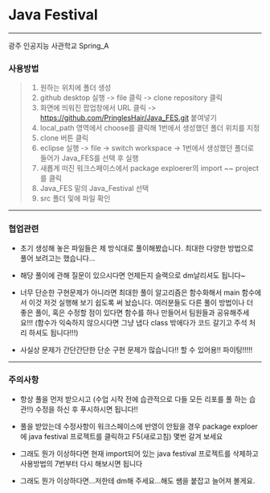 # Java Festival
--------------
광주 인공지능 사관학교 Spring_A

### 사용방법

> 1. 원하는 위치에 폴더 생성
> 2. github desktop 실행 -> file 클릭 -> clone repository 클릭
> 3. 화면에 띄워진 팝업창에서 URL 클릭 -> https://github.com/PringlesHair/Java_FES.git 붙여넣기
> 4. local_path 영역에서 choose를 클릭해 1번에서 생성했던 폴더 위치를 지정
> 5. clone 버튼 클릭
> 6. eclipse 실행 -> file -> switch workspace -> 1번에서 생성했던 폴더로 들어가 Java_FES를 선택 후 실행
> 7. 새롭게 떠진 워크스페이스에서 package exploerer의 import ~~ project 를 클릭
> 8. Java_FES 밑의 Java_Festival 선택
> 9. src 폴더 및에 파일 확인

--------------

### 협업관련

* 초기 생성해 놓은 파일들은 제 방식대로 풀이해봤습니다. 최대한 다양한 방법으로 풀어 보려고는 했습니다...

* 해당 풀이에 관해 질문이 있으시다면 언제든지 슬랙으로 dm날리셔도 됩니다~

* 너무 단순한 구현문제가 아니라면 최대한 풀이 알고리즘은 함수화해서 main 함수에서 이것 저것 실행해 보기 쉽도록 써 놨습니다. 여러분들도 다른 풀이 방법이나 더 좋은 풀이, 혹은 수정할 점이 있다면 함수를 하나 만들어서 팀원들과 공유해주세요!!! (함수가 익숙하지 않으시다면 그냥 냅다 class 밖에다가 코드 갈기고 주석 처리 하셔도 됩니다!!!)

* 사실상 문제가 간단간단한 단순 구현 문제가 많습니다!! 할 수 있어용!! 파이팅!!!!!

--------------

### 주의사항

* 항상 풀을 먼저 받으시고 (수업 시작 전에 습관적으로 다들 모든 리포를 풀 하는 습관!!) 수정을 하신 후 푸시하시면 됩니다!!

* 풀을 받았는데 수정사항이 워크스페이스에 반영이 안됬을 경우 package exploer에 java festival 프로젝트를 클릭하고 F5(새로고침) 몇번 갈겨 보세요

* 그래도 뭔가 이상하다면 현재 import되어 있는 java festival 프로젝트를 삭제하고 사용방법의 7번부터 다시 해보시면 됩니다

* 그래도 뭔가 이상하다면...저한테 dm해 주세요...해도 쌤을 붙잡고 늘어져 볼게요.